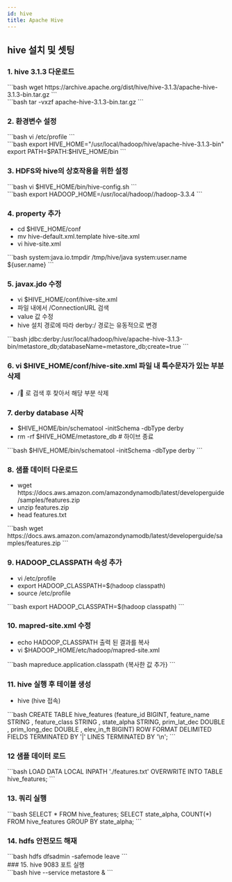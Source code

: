 ```yaml
---
id: hive
title: Apache Hive
---
```


## hive 설치 및 셋팅

### 1. hive 3.1.3 다운로드
<div style={{marginLeft:'3.5rem'}}>
```bash
wget https://archive.apache.org/dist/hive/hive-3.1.3/apache-hive-3.1.3-bin.tar.gz
```
</div>
<div style={{marginLeft:'3.5rem'}}>
```bash
tar -vxzf apache-hive-3.1.3-bin.tar.gz
```
</div>

### 2. 환경변수 설정
<div style={{marginLeft:'3.5rem'}}>
```bash
vi /etc/profile 
```
</div>
<div style={{marginLeft:'3.5rem'}}>
```bash
export HIVE_HOME="/usr/local/hadoop/hive/apache-hive-3.1.3-bin"
export PATH=$PATH:$HIVE_HOME/bin
```
</div>

### 3. HDFS와 hive의 상호작용을 위한 설정
<div style={{marginLeft:'3.5rem'}}>
```bash
vi $HIVE_HOME/bin/hive-config.sh 
```
</div>
<div style={{marginLeft:'3.5rem'}}>
```bash
export HADOOP_HOME=/usr/local/hadoop//hadoop-3.3.4 
```
</div>

### 4. property 추가
<ul style={{marginLeft:'3rem'}}>
    <li>cd $HIVE_HOME/conf</li>
    <li>mv hive-default.xml.template hive-site.xml </li>
    <li>vi hive-site.xml </li>
</ul>
<div style={{marginLeft:'3.5rem'}}>
```bash
<property>
    <name>system:java.io.tmpdir</name> 
    <value>/tmp/hive/java</value> 
</property> 
<property> 
  <name>system:user.name</name> 
  <value>${user.name}</value> 
</property>
```
</div>

### 5. javax.jdo 수정
<ul style={{marginLeft:'3rem'}}>
    <li>vi $HIVE_HOME/conf/hive-site.xml</li>
    <li>파일 내에서  /ConnectionURL 검색</li>
    <li>value 값 수정</li>
    <li>hive 설치 경로에 따라 derby:/ 경로는 유동적으로 변경</li>
</ul>
<div style={{marginLeft:'3.5rem'}}>
```bash
jdbc:derby:/usr/local/hadoop/hive/apache-hive-3.1.3-bin/metastore_db;databaseName=metastore_db;create=true 
```
</div>

### 6. vi $HIVE_HOME/conf/hive-site.xml 파일 내 특수문자가 있는 부분 삭제
<ul style={{marginLeft:'3rem'}}>
    <li>/&#8; 로 검색 후 찾아서 해당 부분 삭제</li>
</ul>

### 7. derby database 시작
<ul style={{marginLeft:'3rem'}}>
    <li>$HIVE_HOME/bin/schematool -initSchema -dbType derby</li>
    <li>rm -rf $HIVE_HOME/metastore_db # 하이브 종료</li>
</ul>
<div style={{marginLeft:'3.5rem'}}>
```bash
$HIVE_HOME/bin/schematool -initSchema -dbType derby
```
</div>

### 8. 샘플 데이터 다운로드
<ul style={{marginLeft:'3rem'}}>
    <li>wget https://docs.aws.amazon.com/amazondynamodb/latest/developerguide/samples/features.zip</li>
    <li>unzip features.zip</li>
    <li>head features.txt</li>
</ul>
<div style={{marginLeft:'3.5rem'}}>
```bash
wget https://docs.aws.amazon.com/amazondynamodb/latest/developerguide/samples/features.zip
```
</div>

### 9. HADOOP_CLASSPATH 속성 추가
<ul style={{marginLeft:'3rem'}}>
    <li>vi /etc/profile</li>
    <li>export HADOOP_CLASSPATH=$(hadoop classpath)</li>
    <li>source /etc/profile</li>
</ul>
<div style={{marginLeft:'3.5rem'}}>
```bash
export HADOOP_CLASSPATH=$(hadoop classpath)
```
</div>

### 10. mapred-site.xml 수정
<ul style={{marginLeft:'3rem'}}>
    <li>echo HADOOP_CLASSPATH 출력 된 결과를 복사</li>
    <li>vi $HADOOP_HOME/etc/hadoop/mapred-site.xml</li>
</ul>
<div style={{marginLeft:'3.5rem'}}>
```bash
<property> 
    <name>mapreduce.application.classpath</name>
    <value>{복사한 값 추가}</value> 
</property>
```
</div>

### 11. hive 실행 후 테이블 생성
<ul style={{marginLeft:'3rem'}}>
    <li>hive (hive 접속)</li>
</ul>
<div style={{marginLeft:'3.5rem'}}>
```bash
CREATE TABLE hive_features
    (feature_id             BIGINT,
    feature_name            STRING ,
    feature_class           STRING ,
    state_alpha             STRING,
    prim_lat_dec            DOUBLE ,
    prim_long_dec           DOUBLE ,
    elev_in_ft              BIGINT)
    ROW FORMAT DELIMITED
    FIELDS TERMINATED BY '|'
    LINES TERMINATED BY '\n';
```
</div>

### 12 샘플 데이터 로드
<div style={{marginLeft:'3.5rem'}}>
```bash
LOAD DATA
    LOCAL
    INPATH './features.txt'
    OVERWRITE
    INTO TABLE hive_features;
```
</div>

### 13. 쿼리 실행
<div style={{marginLeft:'3.5rem'}}>
```bash
SELECT * FROM hive_features;
SELECT state_alpha, COUNT(*) FROM hive_features GROUP BY state_alpha;
```
</div>

### 14. hdfs 안전모드 해재
<div style={{marginLeft:'3.5rem'}}>
```bash
hdfs dfsadmin -safemode leave
```
</div>
### 15. hive 9083 포트 실행
<div style={{marginLeft:'3.5rem'}}>
```bash
hive --service metastore &
```
</div>